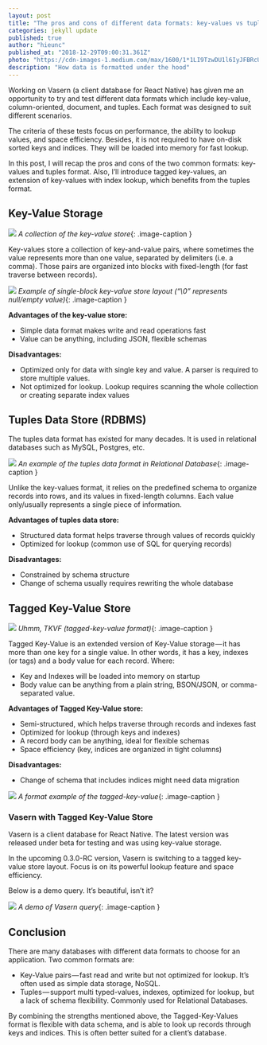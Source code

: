```yaml
---
layout: post
title: "The pros and cons of different data formats: key-values vs tuples"
categories: jekyll update
published: true
author: "hieunc"
published_at: "2018-12-29T09:00:31.361Z"
photo: "https://cdn-images-1.medium.com/max/1600/1*1LI9TzwDU1l6IyJFBRcULw.jpeg"
description: "How data is formatted under the hood"
---
```


Working on Vasern (a client database for React Native) has given me an opportunity to try and test different data formats which include key-value, column-oriented, document, and tuples. Each format was designed to suit different scenarios.

The criteria of these tests focus on performance, the ability to lookup values, and space efficiency. Besides, it is not required to have on-disk sorted keys and indices. They will be loaded into memory for fast lookup.

In this post, I will recap the pros and cons of the two common formats: key-values and tuples format. Also, I’ll introduce tagged key-values, an extension of key-values with index lookup, which benefits from the tuples format.

<!--more-->

## Key-Value Storage

![](https://cdn-images-1.medium.com/max/2000/1*TAEpQseQnq_d3bb6FQjBaQ@2x.png)
*A collection of the key-value store*{: .image-caption }

Key-values store a collection of key-and-value pairs, where sometimes the value represents more than one value, separated by delimiters (i.e. a comma). Those pairs are organized into blocks with fixed-length (for fast traverse between records).

![](https://cdn-images-1.medium.com/max/1600/1*Pz8Go3rs_NOO95mXUQlbdA@2x.png)
*Example of single-block key-value store layout (“\0” represents null/empty value)*{: .image-caption }

__Advantages of the key-value store:__

- Simple data format makes write and read operations fast
- Value can be anything, including JSON, flexible schemas

__Disadvantages:__

- Optimized only for data with single key and value. A parser is required to store multiple values.
- Not optimized for lookup. Lookup requires scanning the whole collection or creating separate index values

## Tuples Data Store (RDBMS)
The tuples data format has existed for many decades. It is used in relational databases such as MySQL, Postgres, etc.

![](https://cdn-images-1.medium.com/max/1600/1*HZ0S94moHXVZOGZlfyYgNg@2x.png)
*An example of the tuples data format in Relational Database*{: .image-caption }

Unlike the key-values format, it relies on the predefined schema to organize records into rows, and its values in fixed-length columns. Each value only/usually represents a single piece of information.

__Advantages of tuples data store:__

- Structured data format helps traverse through values of records quickly
- Optimized for lookup (common use of SQL for querying records)

__Disadvantages:__

- Constrained by schema structure
- Change of schema usually requires rewriting the whole database

## Tagged Key-Value Store

![](https://cdn-images-1.medium.com/max/1600/1*-jCIp9Bi57aQD1uwRfDiLQ@2x.png)
*Uhmm, TKVF (tagged-key-value format)*{: .image-caption }

Tagged Key-Value is an extended version of Key-Value storage — it has more than one key for a single value. In other words, it has a key, indexes (or tags) and a body value for each record. Where:

- Key and Indexes will be loaded into memory on startup
- Body value can be anything from a plain string, BSON/JSON, or comma-separated value.

__Advantages of Tagged Key-Value store:__

- Semi-structured, which helps traverse through records and indexes fast
- Optimized for lookup (through keys and indexes)
- A record body can be anything, ideal for flexible schemas
- Space efficiency (key, indices are organized in tight columns)

__Disadvantages:__

- Change of schema that includes indices might need data migration

![](https://cdn-images-1.medium.com/max/1600/1*MHFaMmQtQLQ_LikCYkj8lQ@2x.png)
*A format example of the tagged-key-value*{: .image-caption }

### Vasern with Tagged Key-Value Store

Vasern is a client database for React Native. The latest version was released under beta for testing and was using key-value storage.

In the upcoming 0.3.0-RC version, Vasern is switching to a tagged key-value store layout. Focus is on its powerful lookup feature and space efficiency.

Below is a demo query. It’s beautiful, isn’t it?

![](https://cdn-images-1.medium.com/max/1600/1*3XwsvhlRZp0astMlJ68OAw@2x.png)
*A demo of Vasern query*{: .image-caption }

## Conclusion

There are many databases with different data formats to choose for an application. Two common formats are:

- Key-Value pairs — fast read and write but not optimized for lookup. It’s often used as simple data storage, NoSQL.
- Tuples — support multi typed-values, indexes, optimized for lookup, but a lack of schema flexibility. Commonly used for Relational Databases.

By combining the strengths mentioned above, the Tagged-Key-Values format is flexible with data schema, and is able to look up records through keys and indices. This is often better suited for a client’s database.